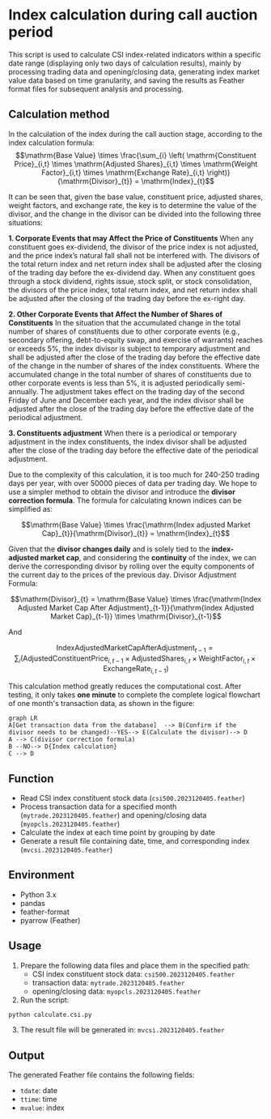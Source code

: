 # Index calculation during call auction period
This script is used to calculate CSI index-related indicators within a specific date range (displaying only two days of calculation results), mainly by processing trading data and opening/closing data, generating index market value data based on time granularity, and saving the results as Feather format files for subsequent analysis and processing.

## Calculation method
In the calculation of the index during the call auction stage, according to the index calculation formula:
$$\mathrm{Base Value} \times \frac{\sum_{i} \left( \mathrm{Constituent  Price}_{i,t} \times \mathrm{Adjusted  Shares}_{i,t} \times \mathrm{Weight  Factor}_{i,t} \times \mathrm{Exchange  Rate}_{i,t} \right)}{\mathrm{Divisor}_{t}} = \mathrm{Index}_{t}$$

It can be seen that, given the base value, constituent  price, adjusted shares, weight factors, and exchange rate, the key is to determine the value of the divisor, and the change in the divisor can be divided into the following three situations:

 **1. Corporate Events that may Affect the Price of Constituents**
When any constituent goes ex-dividend, the divisor of the price index is not adjusted, and the price index’s natural fall shall not be interfered with. The divisors of the total return index and net return index shall be adjusted after the closing of the trading day before the ex-dividend day. When any constituent goes through a stock dividend, rights issue, stock split, or stock consolidation, the divisors of the price index, total return index, and net return index shall be adjusted after the closing of the trading day before the ex-right day.

 **2. Other Corporate Events that Affect the Number of Shares of Constituents**
In the situation that the accumulated change in the total number of shares of constituents due to other corporate events (e.g., secondary offering, debt-to-equity swap, and exercise of warrants) reaches or exceeds 5%, the index divisor is subject to temporary adjustment and shall be
adjusted after the close of the trading day before the effective date of the change in the number of
shares of the index constituents.
Where the accumulated change in the total number of shares of constituents due to other corporate events is less than 5%, it is adjusted periodically semi-annually. The adjustment takes effect on the trading day of the second Friday of June and December each year, and the index divisor shall be adjusted after the close of the trading day before the effective date of the periodical adjustment.

**3. Constituents adjustment**
When there is a periodical or temporary adjustment in the index constituents, the index divisor shall be adjusted after the close of the trading day before the effective date of the periodical adjustment.

Due to the complexity of this calculation, it is too much for 240-250 trading days per year, with over 50000 pieces of data per trading day. We hope to use a simpler method to obtain the divisor and introduce the **divisor correction formula**. The formula for calculating known indices can be simplified as:

$$\mathrm{Base Value} \times \frac{\mathrm{Index adjusted Market Cap}_{t}}{\mathrm{Divisor}_{t}} = \mathrm{Index}_{t}$$

Given that the **divisor changes daily** and is solely tied to the **index-adjusted market cap**, and considering the **continuity** of the index, we can derive the corresponding divisor by rolling over the equity components of the current day to the prices of the previous day.
Divisor Adjustment Formula:

$$\mathrm{Divisor}_{t} = \mathrm{Base Value} \times \frac{\mathrm{Index Adjusted Market Cap After Adjustment}_{t-1}}{\mathrm{Index Adjusted Market Cap}_{t-1}} \times \mathrm{Divisor}_{t-1}$$

And

$$\mathrm{Index Adjusted Market Cap After Adjustment}_{t-1} = \sum_{i} \left( \mathrm{Adjusted Constituent Price}_{i,t-1} \times \mathrm{Adjusted Shares}_{i,t} \times \mathrm{Weight Factor}_{i,t} \times \mathrm{Exchange Rate}_{i,t-1} \right)$$

This calculation method greatly reduces the computational cost. After testing, it only takes **one minute** to complete the complete logical flowchart of one month's transaction data, as shown in the figure:
```mermaid
graph LR
A[Get transaction data from the database]  --> B(Confirm if the divisor needs to be changed)--YES--> E(Calculate the divisor)--> D
A --> C(divisor correction formula)
B --NO--> D{Index calculation}
C --> D
```

## Function
-   Read CSI index constituent stock data (`csi500.2023120405.feather`)
-   Process transaction data for a specified month (`mytrade.2023120405.feather`) and opening/closing data (`myopcls.2023120405.feather`)
-   Calculate the index at each time point by grouping by date
-   Generate a result file containing date, time, and corresponding index (`mvcsi.2023120405.feather`)

## Environment
-   Python 3.x
-   pandas
-   feather-format
-   pyarrow (Feather)

## Usage
1.  Prepare the following data files and place them in the specified path:
    -   CSI index constituent stock data: `csi500.2023120405.feather`
    -   transaction data: `mytrade.2023120405.feather`
    -   opening/closing data: `myopcls.2023120405.feather`
2.  Run the script:
```python
python calculate.csi.py
```
3.  The result file will be generated in: `mvcsi.2023120405.feather`

## Output
The generated Feather file contains the following fields:
-   `tdate`: date
-   `ttime`: time
-   `mvalue`: index
